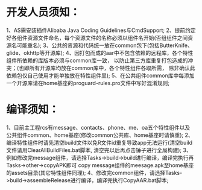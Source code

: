 
# 开发人员须知：
1、AS需安装插件Alibaba Java Coding Guidelines与CmdSupport;
2、提前约定好各组件资源文件命名，每个资源文件的名称必须以组件名开始(否组组件之间资源名可能重名);
3、公共的资源和代码统一放在common包下(包括ButterKnife、glide、okhttp等开源库);
4、因打包而成的aar中不包含依赖的远程库，各个特性组件所依赖的库版本必须与common库一致，
    以防止第三方库重复打包造成的冲突；(也即所有开源库均放在common库中，各个特性组件各取所需，
    除非确认此依赖包仅自己使用才能单独放在特性组件里);
5、在公共组件common库中每添加一个开源库请在home基座的proguard-rules.pro文件中写好混淆规则;

# 编译须知：
1、目前主工程rcs有message、contacts、phone、me、oa五个特性组件以及
    公共组件common、home基座(修改common公共库、home基座时请慎重);
2、编译特性组件时请先清空build文件以免R文件id重复导致app无法运行(清空build文件请用ClearAllBuildFiles.bat脚本,
    清空完以后再点击锤子进行全局构建);
3、例如修改完message组件，请选择Tasks->build->build进行编译，编译完执行再Tasks->other->copyAPK即可
    copy message组件的meesage.apk至home基座的assets目录(其它特性组件同理);
4、修改完common组件，请选择Tasks->build->assembleRelease进行编译，编译完执行CopyAAR.bat脚本;